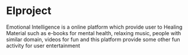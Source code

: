 # EIproject
Emotional Intelligence is a online platform which provide user to Healing Material such as e-books for mental health, relaxing music, people with similar domain, videos for fun and this platform provide some other fun activity for user entertainment
